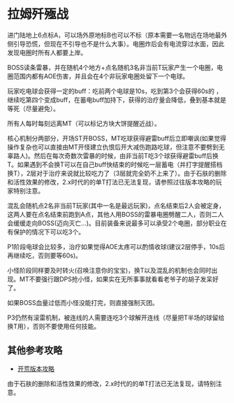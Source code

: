# 拉姆歼殛战

进门陆地上6点标A，可以场外原地标B也可以不标（原本需要一名物远在场地最外侧引导恐慌，但现在不引导也不是什么大事）。电圈炸后会有电流穿过水面，因此发现电圈时<Role name="tank" /><Role name="healer" /><Role name="dps" />所有人都要上岸。

BOSS读条雷暴，并在随机4个地方+点名随机3名非当前T玩家产生一个电圈，电圈范围内都有AOE伤害，并且会在4个非玩家电圈处留下一个电球。

玩家吃电球会获得一定的buff：吃前两个电球是10s<Status :id="512" name="导电" />，吃到第3个会获得60s的<Status :id="517" name="避雷" />	，继续吃第四个变成<Status :id="513" name="蓄电" />buff，在蓄电buff加持下，获得的治疗量会降低，叠到<Status :id="513" name="蓄电" :stack="2"/>基本就是等死（尽量避免）。

<Role name="tank" /><Role name="healer" /><Role name="dps" />所有人每时每刻远离MT（可以标记方块大饼提醒近战）。

核心机制分两部分，开场<Role name="tank" />ST开BOSS，MT吃球获得避雷buff后立即嘲讽(如果觉得操作复杂也可以直接由MT开怪建立仇恨后开大减伤跑路吃球，但注意不要劈到无辜路人)。然后在每次奇数次雷暴的时候，由非当前T吃3个球获得避雷buff后换T。如果遇到不会换T可以在自己buff快结束的时候吃一层蓄电（并打字提醒搭档换T），2层对于治疗来说就比较吃力了（3层就完全奶不上来了）。由于石肤的删除和活性效果的修改，2.x时代的的单T打法已无法复现，请参照过往版本攻略的玩家特别注意。

混乱会随机点<Role name="tank" /><Role name="healer" /><Role name="dps" />2名非当前T玩家(其中一名是最远玩家)，点名结束后2人会被定身，这两人要在点名结束前跑到A点，其他人用BOSS的雷暴电圈劈醒二人，否则二人会缓缓走向BOSS(迈向灭亡…)。目前装备来说最多可以承受2个电圈，部分职业在有保护的情况下可以吃3个。

P1阶段电球会比较多，<Role name="healer" />治疗如果觉得AOE太疼可以酌情收球(建议2层停手，10s后再继续吃，否则要等60s)。

小怪阶段同样要及时转火(召唤注意你的宝宝)，换T以及混乱的机制也会同时出现。<Role name="tank" />MT不要强行跟DPS抢小怪，如果实在无所事事就看看老爷子的胡子发呆好了。

如果BOSS血量过低而小怪没能打完，则直接强制灭团。

P3仍然有滚雷机制，被连线的人需要连吃3个球解开连线（尽量把T半场的球留给换T用），否则不要使用任何技能。

## 其他参考攻略

* [开荒版本攻略](http://games.sina.com.cn/o/z/ff14/2015-01-16/1025598162.shtml)

由于石肤的删除和活性效果的修改，2.x时代的的单T打法已无法复现，请特别注意。